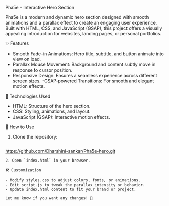 Pha5e - Interactive Hero Section

Pha5e is a modern and dynamic hero section designed with smooth animations and a parallax effect to create an engaging user experience. Built with HTML, CSS, and JavaScript (GSAP), this project offers a visually appealing introduction for websites, landing pages, or personal portfolios.

 ✨ Features

- Smooth Fade-in Animations: Hero title, subtitle, and button animate into view on load.
- Parallax Mouse Movement: Background and content subtly move in response to cursor position.
- Responsive Design: Ensures a seamless experience across different screen sizes.
-GSAP-powered Transitions: For smooth and elegant motion effects.

 🚀 Technologies Used

- HTML: Structure of the hero section.
- CSS: Styling, animations, and layout.
- JavaScript (GSAP): Interactive motion effects.

 📌 How to Use

1. Clone the repository:
   ```sh
  https://github.com/Dharshini-sankar/Pha5e-hero.git
   ```
2. Open `index.html` in your browser.

🛠 Customization

- Modify styles.css to adjust colors, fonts, or animations.
- Edit script.js to tweak the parallax intensity or behavior.
- Update index.html content to fit your brand or project.

Let me know if you want any changes! 🚀

